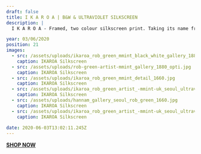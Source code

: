 ```yaml
---
draft: false
title: I K A R O A | B&W & ULTRAVIOLET SILKSCREEN
description: |
  I K A R O A - Framed, two colour silkscreen print. Taking its name from the Maori word for ‘the long fish that gave birth to all the stars in the Milky Way’ depicts a carp, bringing together Japanese and Maori culture within a retro framework.silkscreen print.

year: 03/06/2020
position: 21
images:
  - src: /assets/uploads/ikaroa_rob_green_mmint_black_white_gallery_1880_opti.jpg
    caption: IKAROA Silkscreen   
  - src: /assets/uploads/rob-green-artist-mmint_gallery_1880_opti.jpg
    caption: IKAROA Silkscreen
  - src: /assets/uploads/ikaroa_rob_green_mmint_detail_1660.jpg
    caption: IKAROA Silkscreen
  - src: /assets/uploads/ikaroa_rob_green_artist_-mmint-uk_seoul_ultraviolet_silkscreen_art_prints_hannam_1660.jpg
    caption: IKAROA Silkscreen
  - src: /assets/uploads/hannam_gallery_seoul_rob_green_1660.jpg
    caption: IKAROA Silkscreen 
  - src: /assets/uploads/ikaroa_rob_green_artist_-mmint-uk_seoul_ultraviolet_silkscreen_art_prints_ultraviolet_seoul_itaewon_1660.jpg
    caption: IKAROA Silkscreen
  
date: 2020-06-03T13:02:11.245Z
---
```


**[SHOP NOW](https://shop.mmint.uk/products/ikaroa-framed-print)**